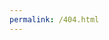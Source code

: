 ```yaml
---
permalink: /404.html
---
```

<html>
   <head>
       <meta http-equiv = "refresh" content = "0; url = https://polab.com.mx" />
   </head>
</html>

